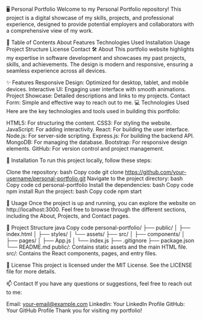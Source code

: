 🖥️ Personal Portfolio
Welcome to my Personal Portfolio repository! This project is a digital showcase of my skills, projects, and professional experience, designed to provide potential employers and collaborators with a comprehensive view of my work.

📑 Table of Contents
About
Features
Technologies Used
Installation
Usage
Project Structure
License
Contact
🛠️ About
This portfolio website highlights my expertise in software development and showcases my past projects, skills, and achievements. The design is modern and responsive, ensuring a seamless experience across all devices.

✨ Features
Responsive Design: Optimized for desktop, tablet, and mobile devices.
Interactive UI: Engaging user interface with smooth animations.
Project Showcase: Detailed descriptions and links to my projects.
Contact Form: Simple and effective way to reach out to me.
💻 Technologies Used
Here are the key technologies and tools used in building this portfolio:

 HTML5: For structuring the content.
 CSS3: For styling the website.
 JavaScript: For adding interactivity.
 React: For building the user interface.
 Node.js: For server-side scripting.
 Express.js: For building the backend API.
 MongoDB: For managing the database.
 Bootstrap: For responsive design elements.
 GitHub: For version control and project management.
 
🚀 Installation
To run this project locally, follow these steps:

Clone the repository:
bash
Copy code
git clone https://github.com/your-username/personal-portfolio.git
Navigate to the project directory:
bash
Copy code
cd personal-portfolio
Install the dependencies:
bash
Copy code
npm install
Run the project:
bash
Copy code
npm start

📝 Usage
Once the project is up and running, you can explore the website on http://localhost:3000. Feel free to browse through the different sections, including the About, Projects, and Contact pages.

📁 Project Structure
java
Copy code
personal-portfolio/
├── public/
│   ├── index.html
│   ├── styles/
│   └── assets/
├── src/
│   ├── components/
│   ├── pages/
│   ├── App.js
│   └── index.js
├── .gitignore
├── package.json
└── README.md
public/: Contains static assets and the main HTML file.
src/: Contains the React components, pages, and entry files.

📜 License
This project is licensed under the MIT License. See the LICENSE file for more details.

📫 Contact
If you have any questions or suggestions, feel free to reach out to me:

Email: your-email@example.com
LinkedIn: Your LinkedIn Profile
GitHub: Your GitHub Profile
Thank you for visiting my portfolio!
